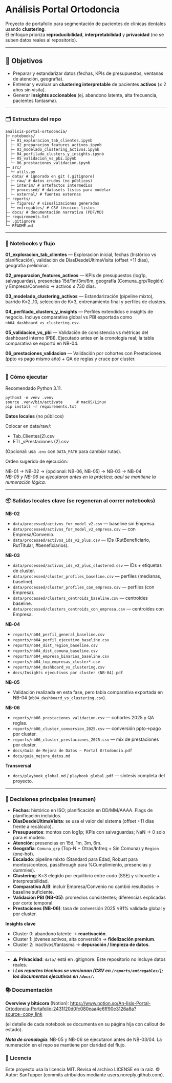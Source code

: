 # Análisis Portal Ortodoncia

Proyecto de portafolio para segmentación de pacientes de clínicas dentales usando **clustering**.  
El enfoque prioriza **reproducibilidad**, **interpretabilidad** y **privacidad** (no se suben datos reales al repositorio).

---

## 🎯 Objetivos
- Preparar y estandarizar datos (fechas, KPIs de presupuestos, ventanas de atención, geografía).  
- Entrenar y evaluar un **clustering interpretable** de pacientes **activos** (≤ 2 años sin visita).  
- Generar **insights accionables** (ej. abandono latente, alta frecuencia, pacientes fantasma).  

---
### 🗂️ Estructura del repo
```
analisis-portal-ortodoncia/
├─ notebooks/
│ ├─ 01_exploracion_tab_clientes.ipynb
│ ├─ 02_preparacion_features_activos.ipynb
│ ├─ 03_modelado_clustering_activos.ipynb
│ ├─ 04_perfilado_clusters_y_insights.ipynb
│ ├─ 05_validacion_vs_pbi.ipynb
│ └─ 06_prestaciones_validacion.ipynb
├─ src/
│ └─ utils.py
├─ data/ # ignorado en git (.gitignore)
│ ├─ raw/ # datos crudos (no públicos)
│ ├─ interim/ # artefactos intermedios
│ ├─ processed/ # datasets listos para modelar
│ └─ external/ # fuentes externas
├─ reports/
│ ├─ figures/ # visualizaciones generadas
│ └─ entregables/ # CSV técnicos listos
├─ docs/ # documentación narrativa (PDF/MD)
├─ requirements.txt
├─ .gitignore
└─ README.md
```

---

### 📒 Notebooks y flujo

**01_exploracion_tab_clientes** — Exploración inicial, fechas (histórico vs planificación), validación de DiasDesdeUltimaVisita (offset +11 días), geografía preliminar.

**02_preparacion_features_activos** — KPIs de presupuestos (log1p, salvaguardas), presencias 15d/1m/3m/6m, geografía (Comuna_grp/Región) y Empresa/Convenio → activos ≤ 730 días.

**03_modelado_clustering_activos** — Estandarización (pipeline mixto), barrido K=2..10, selección de K=3, entrenamiento final y perfiles de clusters.

**04_perfilado_clusters_y_insights** — Perfiles extendidos e insights de negocio. Incluye comparativa global vs PBI exportada como `nb04_dashboard_vs_clustering.csv`.

**05_validacion_vs_pbi** — Validación de consistencia vs métricas del dashboard interno (PBI). Ejecutado antes en la cronología real; la tabla comparativa se exportó en NB-04.

**06_prestaciones_validacion** — Validación por cohortes con Prestaciones (ppto vs pago mismo año) + QA de reglas y cruce por cluster.

---

### 🚀 **Cómo ejecutar**

Recomendado Python 3.11.

```
python3 -m venv .venv
source .venv/bin/activate      # macOS/Linux
pip install -r requirements.txt
```


**Datos locales** (no públicos)

Colocar en data/raw/:

- Tab_Clientes(2).csv  
- ETL_vPrestaciones (2).csv  

(Opcional: usa `.env` con `DATA_PATH` para cambiar rutas).

Orden sugerido de ejecución:  

NB-01 → NB-02 → (opcional: NB-06, NB-05) → NB-03 → NB-04  
*NB-05 y NB-06 se ejecutaron antes en la práctica; aquí se mantiene la numeración lógica.*

---

### 📦 Salidas locales clave (se regeneran al correr notebooks)

**NB-02**
- `data/processed/activos_for_model_v2.csv` — baseline sin Empresa.
- `data/processed/activos_for_model_v2_empresa.csv` — con Empresa/Convenio.
- `data/processed/activos_ids_v2_plus.csv` — IDs (RutBeneficiario, RutTitular, #beneficiarios).

**NB-03**
- `data/processed/activos_ids_v2_plus_clustered.csv` — IDs + etiquetas de cluster.
- `data/processed/cluster_profiles_baseline.csv` — perfiles (medianas, baseline).
- `data/processed/cluster_profiles_con_empresa.csv` — perfiles (con Empresa).
- `data/processed/clusters_centroids_baseline.csv` — centroides baseline.
- `data/processed/clusters_centroids_con_empresa.csv` — centroides con Empresa.

**NB-04**
- `reports/nb04_perfil_general_baseline.csv`
- `reports/nb04_perfil_ejecutivo_baseline.csv`
- `reports/nb04_dist_region_baseline.csv`
- `reports/nb04_dist_comuna_baseline.csv`
- `reports/nb04_empresa_binarios_baseline.csv`
- `reports/nb04_top_empresas_cluster*.csv`
- `reports/nb04_dashboard_vs_clustering.csv`
- `docs/Insights ejecutivos por cluster (NB-04).pdf`

**NB-05**
- Validación realizada en esta fase, pero tabla comparativa exportada en NB-04 (`nb04_dashboard_vs_clustering.csv`).

**NB-06**
- `reports/nb06_prestaciones_validacion.csv` — cohortes 2025 y QA reglas.
- `reports/nb06_cluster_conversion_2025.csv` — conversión ppto→pago por cluster.
- `reports/nb06_cluster_prestaciones_2025.csv` — mix de prestaciones por cluster.
- `docs/Guía de Mejora de Datos — Portal Ortodoncia.pdf`
- `docs/guia_mejora_datos.md`

**Transversal**
- `docs/playbook_global.md` / `playbook_global.pdf` — síntesis completa del proyecto.

---

### 🧩 Decisiones principales (resumen)

- **Fechas**: histórico en ISO; planificación en DD/MM/AAAA. Flags de planificación incluidos.  
- **DiasDesdeUltimaVisita**: se usa el valor del sistema (offset +11 días frente a recálculo).  
- **Presupuestos**: montos con log1p; KPIs con salvaguardas; NaN → 0 solo para el modelo.  
- **Atención**: presencias en 15d, 1m, 3m, 6m.  
- **Geografía**: `Comuna_grp` (Top-N + Otras/Infreq + Sin Comuna) y `Region` (one-hot).  
- **Escalado**: pipeline mixto (Standard para Edad, Robust para montos/conteos, passthrough para %Cumplimiento, presencias y dummies).  
- **Clustering**: K=3 elegido por equilibrio entre codo (SSE) y silhouette + interpretabilidad.  
- **Comparativa A/B**: incluir Empresa/Convenio no cambió resultados → baseline suficiente.  
- **Validación PBI (NB-05)**: promedios consistentes; diferencias explicadas por corte temporal.  
- **Prestaciones (NB-06)**: tasa de conversión 2025 ≈91% validada global y por cluster.  

**Insights clave**
- Cluster 0: abandono latente → **reactivación**.  
- Cluster 1: jóvenes activos, alta conversión → **fidelización premium**.  
- Cluster 2: inactivos/fantasma → **depuración / limpieza de datos**.  

---

- ⚠️ **Privacidad**: `data/` está en .gitignore. Este repositorio no incluye datos reales.  
- ℹ️ ***Los reportes técnicos se versionan (CSV en `/reports/entregables/`); los documentos ejecutivos en `/docs/`.***

### 📚 Documentación

**Overview y bitácora** (Notion):
https://www.notion.so/An-lisis-Portal-Ortodoncia-Portafolio-2431f20d0fc080eaa4e6ff90e3126a8a?source=copy_link

(el detalle de cada notebook se documenta en su página hija con callout de estado).

***Nota de cronología***: NB-05 y NB-06 se ejecutaron antes de NB-03/04. La numeración en el repo se mantiene por claridad del flujo.

### 📄 Licencia

Este proyecto usa la licencia MIT. Revisa el archivo LICENSE en la raíz.
© Autor: SanTupper (commits atribuidos mediante users.noreply.github.com).